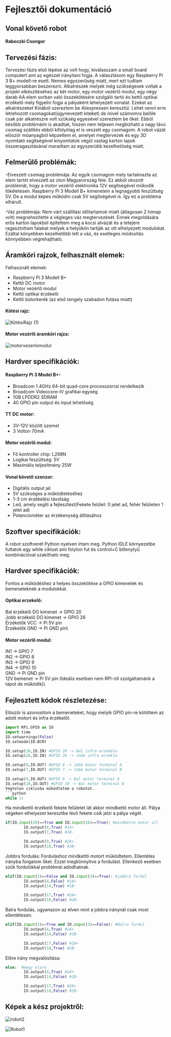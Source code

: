 # Fejlesztői dokumentáció
## Vonal követő robot
#### Raboczki Csongor

## Tervezési fázis: 
Tervezési fázis első lépése az volt hogy, kiválasszam a small board computert ami az egészet irányitani fogja. 
A választásom egy Raspberry Pi 3 B+ modell-re esett. Nemes egyszerűség miatt, mert ezt tudtam leggyorsabban beszerezni. 
Alkatrészek melyek még szükségesek voltak a projekt elkészítéséhez az két motor, egy motor vezérlő modul, egy négy darab AA elem 
 sorban való összekötésére szolgáló tartó és kettő optikai érzékelő 
mely figyelni fogja a pályaként lehelyezett vonalat. Ezeket az alkatrészeket Kínából szereztem be Aliexpressen keresztül. Lehet venni erre 
létrehozott csomagokat(úgynevezett kiteket) de mivel számomra belőle csak pár alkatrészre volt szükség egyesével szereztem be őket.
Ebböl késöbb problémáim is akadtak, hiszen nem teljesen megbízható a nagy távú csomag szállítés ebböl kifolyólag el is veszett egy csomagom. A robot vázát elöször műanyagból képzeltem el, amelyet megtervezek és egy 3D nyomtató segítségével kinyomtatok végül vastag karton lapok összeragasztásánal maradtam az egyszerübb kezelhetőség miatt.

## Felmerülő problémák: 
 -Elveszett csomag problémája: Az egyik csomagom mely tartalmazta az elem tartót elveszett az úton Magyarország fele. Ez abból okozott problémát, hogy a motor vezérlő elektronika 12V segítségével műkodik tökéletesen. Raspberry Pi 3 Modell B+ kimenetein a legnagyobb feszültség 5V. De a modul képes működni csak 5V segítségével is. Így ez a probléma elhárult.
 
 -Váz problémája: Nem várt szállítási időtartamok miatt (átlagosan 2 hónap volt) megnehezítette a végleges váz megtervezését. Ennek megoldására erős karton lapokból építettem meg a kocsi alvázát és a tetejére ragasztottam falakat melyek a helyükön tartják az ott elhelyezett modulokat. Ezáltal könyebben kezelhetőbb lett a váz, és esetleges módosítás könnyebben végrehajtható.
 

## Áramköri rajzok, felhasznált elemek:

Felhasznált elemek: 
- Raspberry Pi 3 Modell B+
- Kettő DC motor
- Motor vezérlő modul
- Kettő optikai érzékelő
- Kettő bútorkerék (az első tengely szabadon futása miatt)

#### Kötési rajz:

![KötésiRajz (1)](https://user-images.githubusercontent.com/54138095/72931790-cd5f0c80-3d5e-11ea-9a2a-c68847e85022.PNG)

#### Motor vezérlő áramköri rajza:
![motorvezerlomodul](https://user-images.githubusercontent.com/54138095/72931934-0b5c3080-3d5f-11ea-92d8-66d677714a82.png)

## Hardver specifikációk:
#### Raspberry Pi 3 Model B+: 
- Broadcom 1.4GHz 64-bit quad-core processzorral rendelkezik
- Broadcom Videocore-IV grafikai egység
- 1GB LPDDR2 SDRAM
- 40 GPIO pin output és input lehetőség

#### TT DC motor:
- 3V-12V között üzemel
- 3 Volton 70mA
#### Motor vezérlő modul:
- Fő kontroller chip: L298N
- Logikai feszültség: 5V
- Maximális teljesítmény 25W

#### Vonal követő szenzor:
- Digitális output jel
- 5V szükséges a működtetéséhez
- 1-3 cm érzékelési távolság
- Led, amely segíti a fejlesztést(Fekete felület: 0 jelet ad, fehér felületen 1 jelet ad)
- Potenciométer az érzékenység állításához

## Szoftver specifikációk:
A robot szoftverét Python nyelven írtam meg. Python IDLE környezetbe futtatok egy while ciklust ami folyton fut és control+C billenytyű kombinációval szakítható meg.

## Hardver specifikációk:
Fontos a működéshez a helyes összekötése a GPIO kimenetek és bemeneteknek a modulokkal.
#### Optikai erzekelő:
Bal érzékelő DO kimenet -> GPIO 20\
Jobb érzékelő DO kimenet -> GPIO 26\
Érzékelők VCC -> Pi 5V pin\
Érzékelők GND -> Pi GND pin\
#### Motor vezérlő modul:
IN1 -> GPIO 7\
IN2 -> GPIO 8\
IN3 -> GPIO 9\
IN4 -> GPIO 10\
GND -> Pi GND pin\
12V bemenet -> Pi 5V pin (Ideális esetben nem RPI-röl szolgáltatnánk a tápot de működik)\

## Fejlesztett kódok részletezése:
Elöször is azonosítom a bemeneteket, hogy melyik GPIO pin-re kötöttem az adott motort és infra érzékelőt.
```python
import RPi.GPIO as IO
import time
IO.setwarnings(False)
IO.setmode(IO.BCM)

IO.setup(20,IO.IN) #GPIO 20 -> Bal infra erzekelo
IO.setup(26,IO.IN) #GPIO 26 -> Jobb infra erzeklo

IO.setup(8,IO.OUT) #GPIO 8 -> Jobb motor terminal A
IO.setup(7,IO.OUT) #GPIO 7 -> Jobb motor terminal B

IO.setup(9,IO.OUT) #GPIO 9 -> Bal motor terminal A
IO.setup(10,IO.OUT) #GPIO 10 -> Bal motor terminal B
Végtelen ciklusba működtetem a robotot.
```python
while 1:
```
Ha mindkettő érzékelő fekete felületet lát akkor mindkettő motor áll. Pálya végeken elhelyezet keresztbe lévő fekete csík jelzi a pálya végét.
```python
if(IO.input(20)==True and IO.input(26)==True): #mindketto motor all    
        IO.output(8,True) #1A+
        IO.output(7,True) #1B-

        IO.output(9,True) #2A+
        IO.output(10,True) #2B-
```
Jobbra fordulás: Forduláshoz mindkettő motort működtetem. Ellentétes irányba forgatom őket. Ezzel megkönnyítve a fordulást. Ellenkező esetben szűk fordulókkal problémái adódhatnak.

```python
elif(IO.input(2)==False and IO.input(3)==True): #jobbra fordul 
        IO.output(4,False) #1A+
        IO.output(14,True) #1B-

        IO.output(17,True) #2A+
        IO.output(18,False) #2B-
```

Balra fordulás, ugyanazon az elven mint a jobbra iránynál csak most ellentétesen.

```python
elif(IO.input(2)==True and IO.input(3)==False): #Balra fordul
        IO.output(4,True) #1A+
        IO.output(14,False) #1B-

        IO.output(17,False) #2A+
        IO.output(18,True) #2B-
```
Előre irány megvalósítása:
```python
else:  #megy elore
        IO.output(4,True) #1A+
        IO.output(14,False) #1B-

        IO.output(17,True) #2A+
        IO.output(18,False) #2B-
 ```
 

## Képek a kész projektről:

![robot2](https://user-images.githubusercontent.com/54138095/72946040-022e8c00-3d7e-11ea-8002-48a019c076d3.jpg)



![Robot1](https://user-images.githubusercontent.com/54138095/72946032-fe026e80-3d7d-11ea-8155-9fd021586b4a.jpg)
